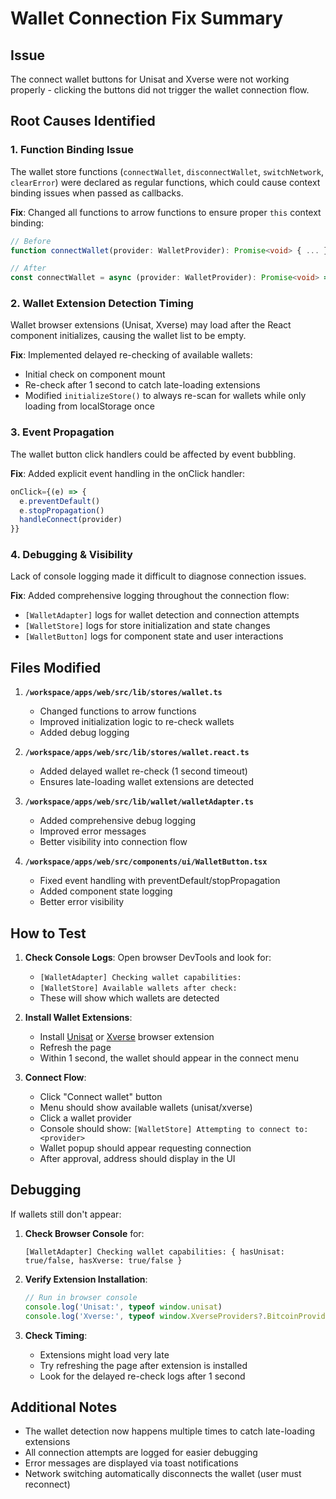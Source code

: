 # Wallet Connection Fix Summary

## Issue
The connect wallet buttons for Unisat and Xverse were not working properly - clicking the buttons did not trigger the wallet connection flow.

## Root Causes Identified

### 1. Function Binding Issue
The wallet store functions (`connectWallet`, `disconnectWallet`, `switchNetwork`, `clearError`) were declared as regular functions, which could cause context binding issues when passed as callbacks.

**Fix**: Changed all functions to arrow functions to ensure proper `this` context binding:
```typescript
// Before
function connectWallet(provider: WalletProvider): Promise<void> { ... }

// After  
const connectWallet = async (provider: WalletProvider): Promise<void> => { ... }
```

### 2. Wallet Extension Detection Timing
Wallet browser extensions (Unisat, Xverse) may load after the React component initializes, causing the wallet list to be empty.

**Fix**: Implemented delayed re-checking of available wallets:
- Initial check on component mount
- Re-check after 1 second to catch late-loading extensions
- Modified `initializeStore()` to always re-scan for wallets while only loading from localStorage once

### 3. Event Propagation
The wallet button click handlers could be affected by event bubbling.

**Fix**: Added explicit event handling in the onClick handler:
```typescript
onClick={(e) => {
  e.preventDefault()
  e.stopPropagation()
  handleConnect(provider)
}}
```

### 4. Debugging & Visibility
Lack of console logging made it difficult to diagnose connection issues.

**Fix**: Added comprehensive logging throughout the connection flow:
- `[WalletAdapter]` logs for wallet detection and connection attempts
- `[WalletStore]` logs for store initialization and state changes
- `[WalletButton]` logs for component state and user interactions

## Files Modified

1. **`/workspace/apps/web/src/lib/stores/wallet.ts`**
   - Changed functions to arrow functions
   - Improved initialization logic to re-check wallets
   - Added debug logging

2. **`/workspace/apps/web/src/lib/stores/wallet.react.ts`**
   - Added delayed wallet re-check (1 second timeout)
   - Ensures late-loading wallet extensions are detected

3. **`/workspace/apps/web/src/lib/wallet/walletAdapter.ts`**
   - Added comprehensive debug logging
   - Improved error messages
   - Better visibility into connection flow

4. **`/workspace/apps/web/src/components/ui/WalletButton.tsx`**
   - Fixed event handling with preventDefault/stopPropagation
   - Added component state logging
   - Better error visibility

## How to Test

1. **Check Console Logs**: Open browser DevTools and look for:
   - `[WalletAdapter] Checking wallet capabilities:`
   - `[WalletStore] Available wallets after check:`
   - These will show which wallets are detected

2. **Install Wallet Extensions**:
   - Install [Unisat](https://unisat.io/) or [Xverse](https://www.xverse.app/) browser extension
   - Refresh the page
   - Within 1 second, the wallet should appear in the connect menu

3. **Connect Flow**:
   - Click "Connect wallet" button
   - Menu should show available wallets (unisat/xverse)
   - Click a wallet provider
   - Console should show: `[WalletStore] Attempting to connect to: <provider>`
   - Wallet popup should appear requesting connection
   - After approval, address should display in the UI

## Debugging

If wallets still don't appear:

1. **Check Browser Console** for:
   ```
   [WalletAdapter] Checking wallet capabilities: { hasUnisat: true/false, hasXverse: true/false }
   ```

2. **Verify Extension Installation**:
   ```javascript
   // Run in browser console
   console.log('Unisat:', typeof window.unisat)
   console.log('Xverse:', typeof window.XverseProviders?.BitcoinProvider)
   ```

3. **Check Timing**:
   - Extensions might load very late
   - Try refreshing the page after extension is installed
   - Look for the delayed re-check logs after 1 second

## Additional Notes

- The wallet detection now happens multiple times to catch late-loading extensions
- All connection attempts are logged for easier debugging
- Error messages are displayed via toast notifications
- Network switching automatically disconnects the wallet (user must reconnect)
